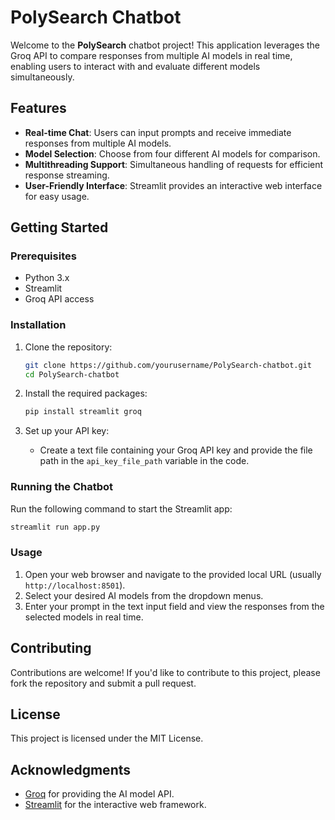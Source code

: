 # PolySearch Chatbot

Welcome to the **PolySearch** chatbot project! This application leverages the Groq API to compare responses from multiple AI models in real time, enabling users to interact with and evaluate different models simultaneously.

## Features

- **Real-time Chat**: Users can input prompts and receive immediate responses from multiple AI models.
- **Model Selection**: Choose from four different AI models for comparison.
- **Multithreading Support**: Simultaneous handling of requests for efficient response streaming.
- **User-Friendly Interface**: Streamlit provides an interactive web interface for easy usage.

## Getting Started

### Prerequisites

- Python 3.x
- Streamlit
- Groq API access

### Installation

1. Clone the repository:
   ```bash
   git clone https://github.com/yourusername/PolySearch-chatbot.git
   cd PolySearch-chatbot
   ```

2. Install the required packages:
   ```bash
   pip install streamlit groq
   ```

3. Set up your API key:
   - Create a text file containing your Groq API key and provide the file path in the `api_key_file_path` variable in the code.

### Running the Chatbot

Run the following command to start the Streamlit app:
```bash
streamlit run app.py
```

### Usage

1. Open your web browser and navigate to the provided local URL (usually `http://localhost:8501`).
2. Select your desired AI models from the dropdown menus.
3. Enter your prompt in the text input field and view the responses from the selected models in real time.

## Contributing

Contributions are welcome! If you'd like to contribute to this project, please fork the repository and submit a pull request.

## License

This project is licensed under the MIT License.

## Acknowledgments

- [Groq](https://www.groq.com) for providing the AI model API.
- [Streamlit](https://streamlit.io) for the interactive web framework.
